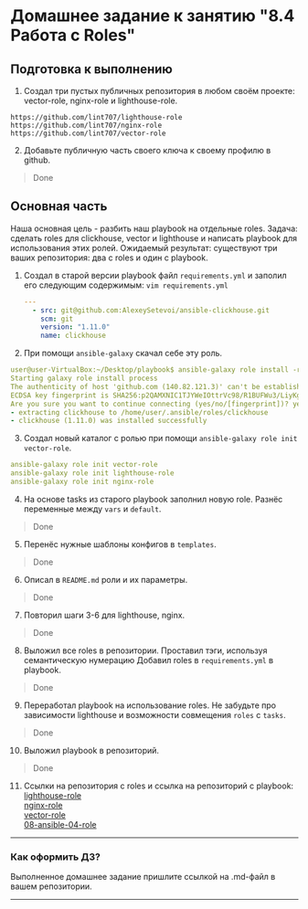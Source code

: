 # Домашнее задание к занятию "8.4 Работа с Roles"

## Подготовка к выполнению
1. Создал три пустых публичных репозитория в любом своём проекте: vector-role, nginx-role и lighthouse-role.
```
https://github.com/lint707/lighthouse-role
https://github.com/lint707/nginx-role
https://github.com/lint707/vector-role
```
2. Добавьте публичную часть своего ключа к своему профилю в github.
> Done

## Основная часть

Наша основная цель - разбить наш playbook на отдельные roles. Задача: сделать roles для clickhouse, vector и lighthouse и написать playbook для использования этих ролей. Ожидаемый результат: существуют три ваших репозитория: два с roles и один с playbook.

1. Создал в старой версии playbook файл `requirements.yml` и заполил его следующим содержимым:
`vim requirements.yml`

   ```yaml
   ---
     - src: git@github.com:AlexeySetevoi/ansible-clickhouse.git
       scm: git
       version: "1.11.0"
       name: clickhouse 
   ```

2. При помощи `ansible-galaxy` скачал себе эту роль.
```yaml
user@user-VirtualBox:~/Desktop/playbook$ ansible-galaxy role install -r requirements.yml --force
Starting galaxy role install process
The authenticity of host 'github.com (140.82.121.3)' can't be established.
ECDSA key fingerprint is SHA256:p2QAMXNIC1TJYWeIOttrVc98/R1BUFWu3/LiyKgUfQM.
Are you sure you want to continue connecting (yes/no/[fingerprint])? yes
- extracting clickhouse to /home/user/.ansible/roles/clickhouse
- clickhouse (1.11.0) was installed successfully
```

3. Создал новый каталог с ролью при помощи `ansible-galaxy role init vector-role`.
```yaml
ansible-galaxy role init vector-role
ansible-galaxy role init lighthouse-role
ansible-galaxy role init nginx-role
```

4. На основе tasks из старого playbook заполнил новую role. Разнёс переменные между `vars` и `default`. 
> Done

5. Перенёс нужные шаблоны конфигов в `templates`.
> Done

6. Описал в `README.md` роли и их параметры.
> Done

7. Повторил шаги 3-6 для lighthouse, nginx. 
> Done

8. Выложил все roles в репозитории. Проставил тэги, используя семантическую нумерацию Добавил roles в `requirements.yml` в playbook.
> Done

9. Переработал playbook на использование roles. Не забудьте про зависимости lighthouse и возможности совмещения `roles` с `tasks`.
> Done

10. Выложил playbook в репозиторий.
> Done

11. Ссылки на репозитория с roles и ссылка на репозиторий с playbook:
[lighthouse-role](https://github.com/lint707/lighthouse-role)  
[nginx-role](https://github.com/lint707/nginx-role)  
[vector-role](https://github.com/lint707/vector-role)  
[08-ansible-04-role](https://github.com/lint707/devops-netology-1/tree/main/Homework/08-ansible-04-role)  

---

### Как оформить ДЗ?

Выполненное домашнее задание пришлите ссылкой на .md-файл в вашем репозитории.

---
